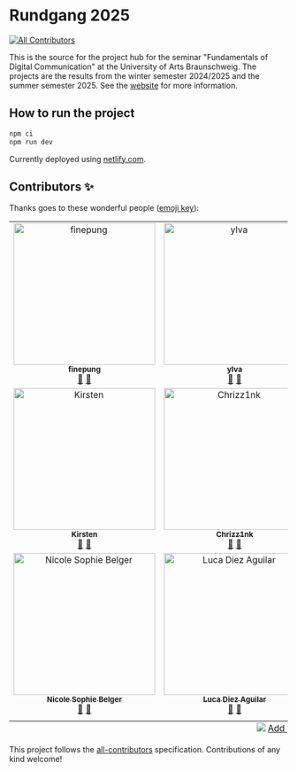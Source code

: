 # Rundgang 2025
<!-- ALL-CONTRIBUTORS-BADGE:START - Do not remove or modify this section -->
[![All Contributors](https://img.shields.io/badge/all_contributors-12-orange.svg?style=flat-square)](#contributors-)
<!-- ALL-CONTRIBUTORS-BADGE:END -->

This is the source for the project hub for the seminar "Fundamentals of Digital Communication" at the University of Arts Braunschweig. The projects are the results from the winter semester 2024/2025 and the summer semester 2025. See the [website](https://rundgang2025.qawsed.site) for more information.

## How to run the project 

```bash
npm ci
npm run dev
```

Currently deployed using [netlify.com](https://netlify.com).



## Contributors ✨

Thanks goes to these wonderful people ([emoji key](https://allcontributors.org/docs/en/emoji-key)):

<!-- ALL-CONTRIBUTORS-LIST:START - Do not remove or modify this section -->
<!-- prettier-ignore-start -->
<!-- markdownlint-disable -->
<table>
  <tbody>
    <tr>
      <td align="center" valign="top" width="25%"><a href="https://github.com/finepung"><img src="https://avatars.githubusercontent.com/u/184867824?v=4?s=256" width="256px;" alt="finepung"/><br /><sub><b>finepung</b></sub></a><br /><a href="https://github.com/ff6347/rundgang2025/pulls?q=is%3Apr+reviewed-by%3Afinepung" title="Reviewed Pull Requests">👀</a> <a href="#data-finepung" title="Data">🔣</a></td>
      <td align="center" valign="top" width="25%"><a href="https://github.com/ylva92"><img src="https://avatars.githubusercontent.com/u/184819918?v=4?s=256" width="256px;" alt="ylva"/><br /><sub><b>ylva</b></sub></a><br /><a href="https://github.com/ff6347/rundgang2025/pulls?q=is%3Apr+reviewed-by%3Aylva92" title="Reviewed Pull Requests">👀</a> <a href="#data-ylva92" title="Data">🔣</a></td>
      <td align="center" valign="top" width="25%"><a href="https://github.com/Maple-Sarahp"><img src="https://avatars.githubusercontent.com/u/184856196?v=4?s=256" width="256px;" alt="sarah"/><br /><sub><b>sarah</b></sub></a><br /><a href="https://github.com/ff6347/rundgang2025/pulls?q=is%3Apr+reviewed-by%3AMaple-Sarahp" title="Reviewed Pull Requests">👀</a> <a href="#data-Maple-Sarahp" title="Data">🔣</a></td>
      <td align="center" valign="top" width="25%"><a href="https://github.com/LiSchwarz"><img src="https://avatars.githubusercontent.com/u/184842232?v=4?s=256" width="256px;" alt="Linda Schwarz"/><br /><sub><b>Linda Schwarz</b></sub></a><br /><a href="https://github.com/ff6347/rundgang2025/pulls?q=is%3Apr+reviewed-by%3ALiSchwarz" title="Reviewed Pull Requests">👀</a> <a href="#data-LiSchwarz" title="Data">🔣</a></td>
    </tr>
    <tr>
      <td align="center" valign="top" width="25%"><a href="https://github.com/kaltesommer"><img src="https://avatars.githubusercontent.com/u/184865094?v=4?s=256" width="256px;" alt="Kirsten"/><br /><sub><b>Kirsten</b></sub></a><br /><a href="https://github.com/ff6347/rundgang2025/pulls?q=is%3Apr+reviewed-by%3Akaltesommer" title="Reviewed Pull Requests">👀</a> <a href="#data-kaltesommer" title="Data">🔣</a></td>
      <td align="center" valign="top" width="25%"><a href="https://github.com/Chrizz1nk"><img src="https://avatars.githubusercontent.com/u/184868352?v=4?s=256" width="256px;" alt="Chrizz1nk"/><br /><sub><b>Chrizz1nk</b></sub></a><br /><a href="https://github.com/ff6347/rundgang2025/pulls?q=is%3Apr+reviewed-by%3AChrizz1nk" title="Reviewed Pull Requests">👀</a> <a href="#data-Chrizz1nk" title="Data">🔣</a></td>
      <td align="center" valign="top" width="25%"><a href="https://github.com/Johanna2612"><img src="https://avatars.githubusercontent.com/u/184922207?v=4?s=256" width="256px;" alt="Johanna2612"/><br /><sub><b>Johanna2612</b></sub></a><br /><a href="https://github.com/ff6347/rundgang2025/pulls?q=is%3Apr+reviewed-by%3AJohanna2612" title="Reviewed Pull Requests">👀</a> <a href="#data-Johanna2612" title="Data">🔣</a></td>
      <td align="center" valign="top" width="25%"><a href="https://github.com/Annagnb"><img src="https://avatars.githubusercontent.com/u/184842058?v=4?s=256" width="256px;" alt="Annagnb"/><br /><sub><b>Annagnb</b></sub></a><br /><a href="https://github.com/ff6347/rundgang2025/pulls?q=is%3Apr+reviewed-by%3AAnnagnb" title="Reviewed Pull Requests">👀</a> <a href="#data-Annagnb" title="Data">🔣</a></td>
    </tr>
    <tr>
      <td align="center" valign="top" width="25%"><a href="https://github.com/nicolesophiebelger"><img src="https://avatars.githubusercontent.com/u/184855680?v=4?s=256" width="256px;" alt="Nicole Sophie Belger"/><br /><sub><b>Nicole Sophie Belger</b></sub></a><br /><a href="https://github.com/ff6347/rundgang2025/pulls?q=is%3Apr+reviewed-by%3Anicolesophiebelger" title="Reviewed Pull Requests">👀</a> <a href="#data-nicolesophiebelger" title="Data">🔣</a></td>
      <td align="center" valign="top" width="25%"><a href="https://github.com/lucadiez"><img src="https://avatars.githubusercontent.com/u/184628158?v=4?s=256" width="256px;" alt="Luca Diez Aguilar"/><br /><sub><b>Luca Diez Aguilar</b></sub></a><br /><a href="https://github.com/ff6347/rundgang2025/pulls?q=is%3Apr+reviewed-by%3Alucadiez" title="Reviewed Pull Requests">👀</a> <a href="#data-lucadiez" title="Data">🔣</a></td>
      <td align="center" valign="top" width="25%"><a href="https://github.com/2mars01"><img src="https://avatars.githubusercontent.com/u/184856693?v=4?s=256" width="256px;" alt="Maggie"/><br /><sub><b>Maggie</b></sub></a><br /><a href="https://github.com/ff6347/rundgang2025/pulls?q=is%3Apr+reviewed-by%3A2mars01" title="Reviewed Pull Requests">👀</a> <a href="#data-2mars01" title="Data">🔣</a></td>
      <td align="center" valign="top" width="25%"><a href="https://fabianmoronzirfas.me"><img src="https://avatars.githubusercontent.com/u/315106?v=4?s=256" width="256px;" alt="Fabian Morón Zirfas"/><br /><sub><b>Fabian Morón Zirfas</b></sub></a><br /><a href="#design-ff6347" title="Design">🎨</a> <a href="#ideas-ff6347" title="Ideas, Planning, & Feedback">🤔</a> <a href="#infra-ff6347" title="Infrastructure (Hosting, Build-Tools, etc)">🚇</a> <a href="https://github.com/ff6347/rundgang2025/commits?author=ff6347" title="Code">💻</a> <a href="https://github.com/ff6347/rundgang2025/pulls?q=is%3Apr+reviewed-by%3Aff6347" title="Reviewed Pull Requests">👀</a> <a href="https://github.com/ff6347/rundgang2025/issues?q=author%3Aff6347" title="Bug reports">🐛</a> <a href="#data-ff6347" title="Data">🔣</a></td>
    </tr>
  </tbody>
  <tfoot>
    <tr>
      <td align="center" size="13px" colspan="7">
        <img src="https://raw.githubusercontent.com/all-contributors/all-contributors-cli/1b8533af435da9854653492b1327a23a4dbd0a10/assets/logo-small.svg">
          <a href="https://all-contributors.js.org/docs/en/bot/usage">Add your contributions</a>
        </img>
      </td>
    </tr>
  </tfoot>
</table>

<!-- markdownlint-restore -->
<!-- prettier-ignore-end -->

<!-- ALL-CONTRIBUTORS-LIST:END -->

This project follows the [all-contributors](https://github.com/all-contributors/all-contributors) specification. Contributions of any kind welcome!